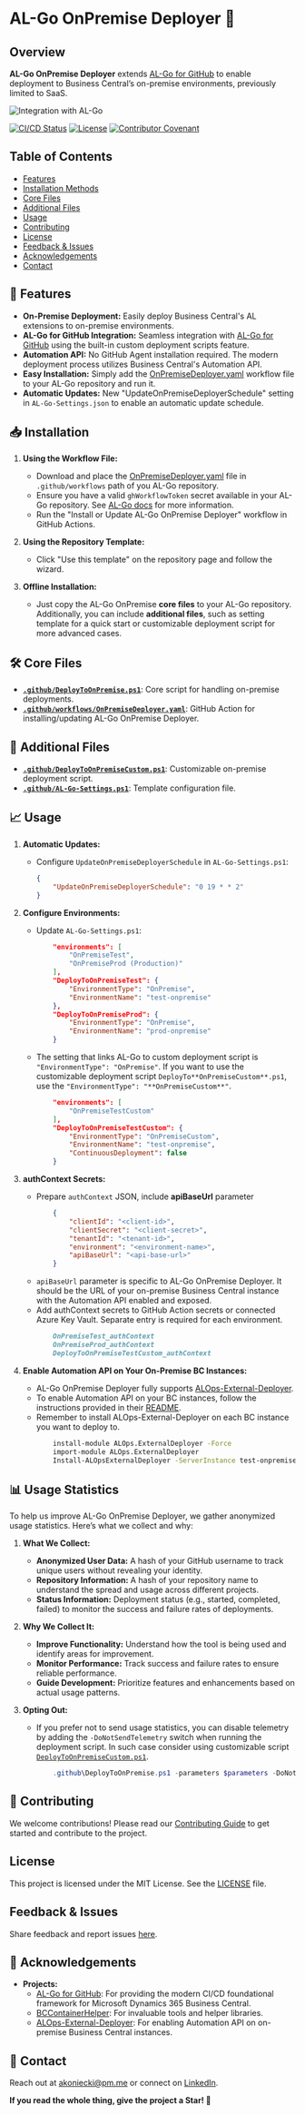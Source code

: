 # AL-Go OnPremise Deployer 🚀

## Overview
**AL-Go OnPremise Deployer** extends [AL-Go for GitHub](https://github.com/microsoft/AL-Go) to enable deployment to Business Central’s on-premise environments, previously limited to SaaS.

![Integration with AL-Go](https://i.pinimg.com/originals/4f/7e/ab/4f7eab8b98913e658391c54b57980e68.gif)

[![CI/CD Status](https://img.shields.io/github/actions/workflow/status/akoniecki/AL-Go-OnPremise-Deployer/CICD.yml)](https://github.com/akoniecki/AL-Go-OnPremise-Deployer/actions)
[![License](https://img.shields.io/github/license/akoniecki/AL-Go-OnPremise-Deployer)](LICENSE)
[![Contributor Covenant](https://img.shields.io/badge/Contributor%20Covenant-2.1-4baaaa.svg)](CODE_OF_CONDUCT.md)

## Table of Contents
- [Features](#-features)
- [Installation Methods](#-installation-methods)
- [Core Files](#-core-files)
- [Additional Files](#additional-files)
- [Usage](#-usage)
- [Contributing](#-contributing)
- [License](#-license)
- [Feedback & Issues](#-feedback--issues)
- [Acknowledgements](#-acknowledgements)
- [Contact](#-contact)

## 🚀 Features
- **On-Premise Deployment:** Easily deploy Business Central's AL extensions to on-premise environments.
- **AL-Go for GitHub Integration:** Seamless integration with [AL-Go for GitHub](https://github.com/microsoft/AL-Go) using the built-in custom deployment scripts feature.
- **Automation API:** No GitHub Agent installation required. The modern deployment process utilizes Business Central's Automation API.
- **Easy Installation:** Simply add the [OnPremiseDeployer.yaml](https://github.com/akoniecki/AL-Go-OnPremise-Deployer/blob/main/.github/workflows/OnPremiseDeployer.yaml) workflow file to your AL-Go repository and run it.
- **Automatic Updates:** New "UpdateOnPremiseDeployerSchedule" setting in `AL-Go-Settings.json` to enable an automatic update schedule.

## 📥 Installation
1. **Using the Workflow File:**
    - Download and place the [OnPremiseDeployer.yaml](https://github.com/akoniecki/AL-Go-OnPremise-Deployer/blob/main/.github/workflows/OnPremiseDeployer.yaml) file in `.github/workflows` path of you AL-Go repository.
    - Ensure you have a valid `ghWorkflowToken` secret available in your AL-Go repository. See [AL-Go docs](https://github.com/microsoft/AL-Go/blob/main/Scenarios/UpdateAlGoSystemFiles.md) for more information.
    - Run the "Install or Update AL-Go OnPremise Deployer" workflow in GitHub Actions.

2. **Using the Repository Template:**
    - Click "Use this template" on the repository page and follow the wizard.

3. **Offline Installation:**
    - Just copy the AL-Go OnPremise **core files** to your AL-Go repository. Additionally, you can include **additional files**, such as setting template for a quick start or customizable deployment script for more advanced cases.

## 🛠️ Core Files
- **[`.github/DeployToOnPremise.ps1`](https://github.com/akoniecki/AL-Go-OnPremise-Deployer/blob/main/.github/DeployToOnPremise.ps1)**: Core script for handling on-premise deployments.
- **[`.github/workflows/OnPremiseDeployer.yaml`](https://github.com/akoniecki/AL-Go-OnPremise-Deployer/blob/main/.github/workflows/OnPremiseDeployer.yaml)**: GitHub Action for installing/updating AL-Go OnPremise Deployer.

## 🧰 Additional Files
- **[`.github/DeployToOnPremiseCustom.ps1`](https://github.com/akoniecki/AL-Go-OnPremise-Deployer/blob/main/.github/DeployToOnPremiseCustom.ps1)**: Customizable on-premise deployment script.
- **[`.github/AL-Go-Settings.ps1`](https://github.com/akoniecki/AL-Go-OnPremise-Deployer/blob/main/.github/AL-Go-Settings.ps1)**: Template configuration file.

## 📈 Usage    
1. **Automatic Updates:**
    - Configure `UpdateOnPremiseDeployerSchedule` in `AL-Go-Settings.ps1`:
        ```json
        {
            "UpdateOnPremiseDeployerSchedule": "0 19 * * 2"
        }
        ```

2. **Configure Environments:**
    - Update `AL-Go-Settings.ps1`:
        ```json
            "environments": [
                "OnPremiseTest",
                "OnPremiseProd (Production)"
            ],
            "DeployToOnPremiseTest": {
                "EnvironmentType": "OnPremise",
                "EnvironmentName": "test-onpremise"
            },
            "DeployToOnPremiseProd": {
                "EnvironmentType": "OnPremise",
                "EnvironmentName": "prod-onpremise"
            }
        ```
    - The setting that links AL-Go to custom deployment script is `"EnvironmentType": "OnPremise"`. If you want to use the customizable deployment script `DeployTo**OnPremiseCustom**.ps1`, use the `"EnvironmentType": "**OnPremiseCustom**"`.
        ```json
            "environments": [
                "OnPremiseTestCustom"
            ],
            "DeployToOnPremiseTestCustom": {
                "EnvironmentType": "OnPremiseCustom",
                "EnvironmentName": "test-onpremise",
                "ContinuousDeployment": false 
            }
        ```

3. **authContext Secrets:**
    - Prepare `authContext` JSON, include **apiBaseUrl** parameter
        ```json
            {
                "clientId": "<client-id>",
                "clientSecret": "<client-secret>",
                "tenantId": "<tenant-id>",
                "environment": "<environment-name>",
                "apiBaseUrl": "<api-base-url>"
            }
        ```
    - `apiBaseUrl` parameter is specific to AL-Go OnPremise Deployer. It should be the URL of your on-premise Business Central instance with the Automation API enabled and exposed.
    - Add authContext secrets to GitHub Action secrets or connected Azure Key Vault. Separate entry is required for each environment.
        ```markdown
            OnPremiseTest_authContext
            OnPremiseProd_authContext
            DeployToOnPremiseTestCustom_authContext
        ```

5. **Enable Automation API on Your On-Premise BC Instances:**
    - AL-Go OnPremise Deployer fully supports [ALOps-External-Deployer](https://github.com/HodorNV/ALOps-External-Deployer).
    - To enable Automation API on your BC instances, follow the instructions provided in their [README](https://github.com/HodorNV/ALOps-External-Deployer).
    - Remember to install ALOps-External-Deployer on each BC instance you want to deploy to.
        ```bash
            install-module ALOps.ExternalDeployer -Force
            import-module ALOps.ExternalDeployer 
            Install-ALOpsExternalDeployer -ServerInstance test-onpremise
        ```

## 📊 Usage Statistics
To help us improve AL-Go OnPremise Deployer, we gather anonymized usage statistics. Here’s what we collect and why:

1. **What We Collect:**
    - **Anonymized User Data:** A hash of your GitHub username to track unique users without revealing your identity.
    - **Repository Information:** A hash of your repository name to understand the spread and usage across different projects.
    - **Status Information:** Deployment status (e.g., started, completed, failed) to monitor the success and failure rates of deployments.

2. **Why We Collect It:**
    - **Improve Functionality:** Understand how the tool is being used and identify areas for improvement.
    - **Monitor Performance:** Track success and failure rates to ensure reliable performance.
    - **Guide Development:** Prioritize features and enhancements based on actual usage patterns.

3. **Opting Out:**
    - If you prefer not to send usage statistics, you can disable telemetry by adding the `-DoNotSendTelemetry` switch when running the deployment script. In such case consider using customizable script [`DeployToOnPremiseCustom.ps1`](https://github.com/akoniecki/AL-Go-OnPremise-Deployer/blob/main/.github/DeployToOnPremiseCustom.ps1).
        ```powershell
            .github\DeployToOnPremise.ps1 -parameters $parameters -DoNotSendTelemetry
        ```

## 🌟 Contributing
We welcome contributions! Please read our [Contributing Guide](CONTRIBUTING.md) to get started and contribute to the project.

## License
This project is licensed under the MIT License. See the [LICENSE](LICENSE) file.

## Feedback & Issues
Share feedback and report issues [here](https://github.com/akoniecki/AL-Go-OnPremise-Deployer/issues).

## 🙌 Acknowledgements
- **Projects:**
    - [AL-Go for GitHub](https://github.com/microsoft/AL-Go): For providing the modern CI/CD foundational framework for Microsoft Dynamics 365 Business Central.
    - [BCContainerHelper](https://github.com/microsoft/navcontainerhelper): For invaluable tools and helper libraries.
    - [ALOps-External-Deployer](https://github.com/HodorNV/ALOps-External-Deployer): For enabling Automation API on on-premise Business Central instances.

## 📧 Contact
Reach out at [akoniecki@pm.me](mailto:akoniecki@pm.me) or connect on [LinkedIn](https://www.linkedin.com/in/akoniecki/).

**If you read the whole thing, give the project a Star! 🌟**